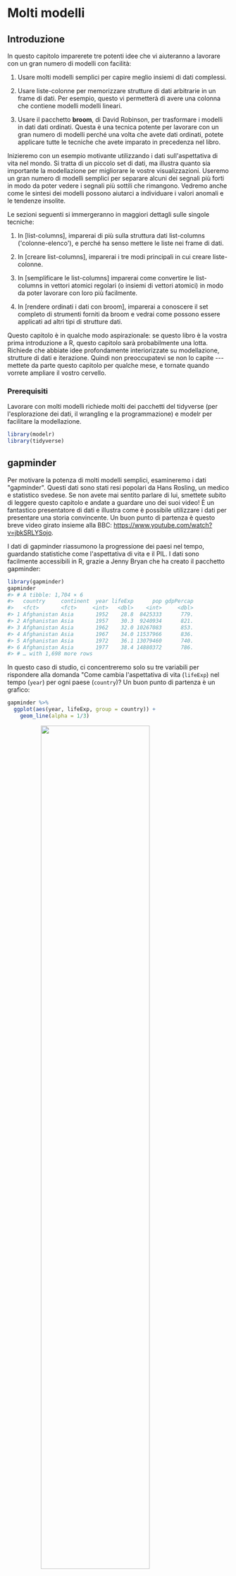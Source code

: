 # Molti modelli

## Introduzione

In questo capitolo imparerete tre potenti idee che vi aiuteranno a lavorare con un gran numero di modelli con facilità:

1.  Usare molti modelli semplici per capire meglio insiemi di dati complessi.

1.  Usare liste-colonne per memorizzare strutture di dati arbitrarie in un frame di dati.
    Per esempio, questo vi permetterà di avere una colonna che contiene modelli 
    modelli lineari.
   
1.  Usare il pacchetto __broom__, di David Robinson, per trasformare i modelli in dati 
    dati ordinati. Questa è una tecnica potente per lavorare con un gran numero di modelli
    perché una volta che avete dati ordinati, potete applicare tutte le tecniche che 
    avete imparato in precedenza nel libro.

Inizieremo con un esempio motivante utilizzando i dati sull'aspettativa di vita nel mondo. Si tratta di un piccolo set di dati, ma illustra quanto sia importante la modellazione per migliorare le vostre visualizzazioni. Useremo un gran numero di modelli semplici per separare alcuni dei segnali più forti in modo da poter vedere i segnali più sottili che rimangono. Vedremo anche come le sintesi dei modelli possono aiutarci a individuare i valori anomali e le tendenze insolite.

Le sezioni seguenti si immergeranno in maggiori dettagli sulle singole tecniche:

1. In [list-columns], imparerai di più sulla struttura dati list-columns ('colonne-elenco'),
   e perché ha senso mettere le liste nei frame di dati.
   
1. In [creare list-columns], imparerai i tre modi principali in cui
   creare liste-colonne.
   
1. In [semplificare le list-columns] imparerai come convertire le list-columns
   in vettori atomici regolari (o insiemi di vettori atomici) in modo da poter lavorare
   con loro più facilmente.
   
1. In [rendere ordinati i dati con broom], imparerai a conoscere il set completo di strumenti
   forniti da broom e vedrai come possono essere applicati ad altri tipi di 
   strutture dati.

Questo capitolo è in qualche modo aspirazionale: se questo libro è la vostra prima introduzione a R, questo capitolo sarà probabilmente una lotta. Richiede che abbiate idee profondamente interiorizzate su modellazione, strutture di dati e iterazione. Quindi non preoccupatevi se non lo capite --- mettete da parte questo capitolo per qualche mese, e tornate quando vorrete ampliare il vostro cervello. 

### Prerequisiti

Lavorare con molti modelli richiede molti dei pacchetti del tidyverse (per l'esplorazione dei dati, il wrangling e la programmazione) e modelr per facilitare la modellazione.


```r
library(modelr)
library(tidyverse)
```

## gapminder

Per motivare la potenza di molti modelli semplici, esamineremo i dati "gapminder". Questi dati sono stati resi popolari da Hans Rosling, un medico e statistico svedese. Se non avete mai sentito parlare di lui, smettete subito di leggere questo capitolo e andate a guardare uno dei suoi video! È un fantastico presentatore di dati e illustra come è possibile utilizzare i dati per presentare una storia convincente. Un buon punto di partenza è questo breve video girato insieme alla BBC: <https://www.youtube.com/watch?v=jbkSRLYSojo>.

I dati di gapminder riassumono la progressione dei paesi nel tempo, guardando statistiche come l'aspettativa di vita e il PIL. I dati sono facilmente accessibili in R, grazie a Jenny Bryan che ha creato il pacchetto gapminder:


```r
library(gapminder)
gapminder
#> # A tibble: 1,704 × 6
#>   country     continent  year lifeExp      pop gdpPercap
#>   <fct>       <fct>     <int>   <dbl>    <int>     <dbl>
#> 1 Afghanistan Asia       1952    28.8  8425333      779.
#> 2 Afghanistan Asia       1957    30.3  9240934      821.
#> 3 Afghanistan Asia       1962    32.0 10267083      853.
#> 4 Afghanistan Asia       1967    34.0 11537966      836.
#> 5 Afghanistan Asia       1972    36.1 13079460      740.
#> 6 Afghanistan Asia       1977    38.4 14880372      786.
#> # … with 1,698 more rows
```

In questo caso di studio, ci concentreremo solo su tre variabili per rispondere alla domanda "Come cambia l'aspettativa di vita (`lifeExp`) nel tempo (`year`) per ogni paese (`country`)? Un buon punto di partenza è un grafico:


```r
gapminder %>% 
  ggplot(aes(year, lifeExp, group = country)) +
    geom_line(alpha = 1/3)
```

<img src="model-many_files/figure-html/unnamed-chunk-2-1.png" width="70%" style="display: block; margin: auto;" />

Questo è un piccolo dataset: ha solo ~1.700 osservazioni e 3 variabili. Ma è ancora difficile vedere cosa sta succedendo! Nel complesso, sembra che l'aspettativa di vita sia migliorata costantemente. Tuttavia, se si guarda da vicino, si possono notare alcuni paesi che non seguono questo schema. Come possiamo rendere questi paesi più facili da vedere?

Un modo è usare lo stesso approccio dell'ultimo capitolo: c'è un segnale forte (la crescita lineare complessiva) che rende difficile vedere tendenze più sottili. Distingueremo questi fattori adattando un modello con una tendenza lineare. Il modello cattura la crescita costante nel tempo, e i residui mostreranno ciò che rimane.

Sapete già come farlo se avessimo un singolo paese:


```r
nz <- filter(gapminder, country == "New Zealand")
nz %>% 
  ggplot(aes(year, lifeExp)) + 
  geom_line() + 
  ggtitle("Full data = ")

nz_mod <- lm(lifeExp ~ year, data = nz)
nz %>% 
  add_predictions(nz_mod) %>%
  ggplot(aes(year, pred)) + 
  geom_line() + 
  ggtitle("Linear trend + ")

nz %>% 
  add_residuals(nz_mod) %>% 
  ggplot(aes(year, resid)) + 
  geom_hline(yintercept = 0, colour = "white", size = 3) + 
  geom_line() + 
  ggtitle("Remaining pattern")
```

<img src="model-many_files/figure-html/unnamed-chunk-3-1.png" width="33%" /><img src="model-many_files/figure-html/unnamed-chunk-3-2.png" width="33%" /><img src="model-many_files/figure-html/unnamed-chunk-3-3.png" width="33%" />

Come possiamo facilmente adattare questo modello ad ogni paese?

### Dati annidati

Potresti immaginare di copiare e incollare quel codice più volte; ma hai già imparato un modo migliore! Estrai il codice comune con una funzione e ripeti usando una funzione di mappa da purrr. Questo problema è strutturato un po' diversamente da quello che hai visto prima. Invece di ripetere un'azione per ogni variabile, vogliamo ripetere un'azione per ogni paese, un sottoinsieme di righe. Per farlo, abbiamo bisogno di una nuova struttura di dati: il __data frame annidato__ (nested data frame). Per creare un data frame annidato, iniziamo con un data frame raggruppato e lo annidiamo:


```r
by_country <- gapminder %>% 
  group_by(country, continent) %>% 
  nest()

by_country
#> # A tibble: 142 × 3
#> # Groups:   country, continent [142]
#>   country     continent data             
#>   <fct>       <fct>     <list>           
#> 1 Afghanistan Asia      <tibble [12 × 4]>
#> 2 Albania     Europe    <tibble [12 × 4]>
#> 3 Algeria     Africa    <tibble [12 × 4]>
#> 4 Angola      Africa    <tibble [12 × 4]>
#> 5 Argentina   Americas  <tibble [12 × 4]>
#> 6 Australia   Oceania   <tibble [12 × 4]>
#> # … with 136 more rows
```

(Sto imbrogliando un po' raggruppando sia il `continent` che il `country`. Dato il `country`, il `continente` è fisso, quindi questo non aggiunge altri gruppi, ma è un modo semplice per portare con sé una variabile extra).

Questo crea un frame di dati che ha una riga per gruppo (per paese) e una colonna piuttosto insolita: `data`. `data` è una lista di data frame (o tibbie, per essere precisi).  Sembra un'idea folle: abbiamo un data frame con una colonna che è una lista di altri data frame! Spiegherò brevemente perché penso che sia una buona idea.

La colonna `data` è un po' difficile da guardare perché è una lista moderatamente complicata, e stiamo ancora lavorando su buoni strumenti per esplorare questi oggetti. Sfortunatamente l'uso di `str()` non è raccomandato perché spesso produce un output molto lungo. Ma se si estrae un singolo elemento dalla colonna `data` si vedrà che contiene tutti i dati per quel paese (in questo caso, Afghanistan).


```r
by_country$data[[1]]
#> # A tibble: 12 × 4
#>    year lifeExp      pop gdpPercap
#>   <int>   <dbl>    <int>     <dbl>
#> 1  1952    28.8  8425333      779.
#> 2  1957    30.3  9240934      821.
#> 3  1962    32.0 10267083      853.
#> 4  1967    34.0 11537966      836.
#> 5  1972    36.1 13079460      740.
#> 6  1977    38.4 14880372      786.
#> # … with 6 more rows
```

Notate la differenza tra un data frame standard raggruppato e un data frame annidato: in un data frame raggruppato, ogni riga è un'osservazione; in un data frame annidato, ogni riga è un gruppo. Un altro modo di pensare a un dataset annidato è che ora abbiamo una meta-osservazione: una riga che rappresenta l'intero corso del tempo per un paese, piuttosto che un singolo punto nel tempo.

### List-columns

Ora che abbiamo il nostro dataset annidato, siamo in una buona posizione per adattare alcuni modelli. Abbiamo una funzione di adattamento del modello:


```r
country_model <- function(df) {
  lm(lifeExp ~ year, data = df)
}
```

E vogliamo applicarlo ad ogni frame di dati. I frame di dati sono in una lista, quindi possiamo usare `purrr::map()` per applicare `country_model` ad ogni elemento:


```r
models <- map(by_country$data, country_model)
```

Tuttavia, piuttosto che lasciare l'elenco dei modelli come un oggetto fluttuante, penso che sia meglio memorizzarlo come una colonna nel frame di dati `by_country`. Memorizzare oggetti correlati in colonne è una parte fondamentale del valore dei data frame, e il motivo per cui penso che le colonne-elenco siano una buona idea. Nel corso del lavoro con questi paesi, avremo molte liste dove abbiamo un elemento per paese. Quindi perché non memorizzarli tutti insieme in un unico frame di dati?

In altre parole, invece di creare un nuovo oggetto nell'ambiente globale, creeremo una nuova variabile nel data frame `by_country`. Questo è un lavoro per `dplyr::mutate()`:


```r
by_country <- by_country %>% 
  mutate(model = map(data, country_model))
by_country
#> # A tibble: 142 × 4
#> # Groups:   country, continent [142]
#>   country     continent data              model 
#>   <fct>       <fct>     <list>            <list>
#> 1 Afghanistan Asia      <tibble [12 × 4]> <lm>  
#> 2 Albania     Europe    <tibble [12 × 4]> <lm>  
#> 3 Algeria     Africa    <tibble [12 × 4]> <lm>  
#> 4 Angola      Africa    <tibble [12 × 4]> <lm>  
#> 5 Argentina   Americas  <tibble [12 × 4]> <lm>  
#> 6 Australia   Oceania   <tibble [12 × 4]> <lm>  
#> # … with 136 more rows
```

Questo ha un grande vantaggio: poiché tutti gli oggetti correlati sono memorizzati insieme, non è necessario mantenerli manualmente sincronizzati quando si filtra o si organizza. La semantica del data frame se ne occupa per voi:


```r
by_country %>% 
  filter(continent == "Europe")
#> # A tibble: 30 × 4
#> # Groups:   country, continent [30]
#>   country                continent data              model 
#>   <fct>                  <fct>     <list>            <list>
#> 1 Albania                Europe    <tibble [12 × 4]> <lm>  
#> 2 Austria                Europe    <tibble [12 × 4]> <lm>  
#> 3 Belgium                Europe    <tibble [12 × 4]> <lm>  
#> 4 Bosnia and Herzegovina Europe    <tibble [12 × 4]> <lm>  
#> 5 Bulgaria               Europe    <tibble [12 × 4]> <lm>  
#> 6 Croatia                Europe    <tibble [12 × 4]> <lm>  
#> # … with 24 more rows
by_country %>% 
  arrange(continent, country)
#> # A tibble: 142 × 4
#> # Groups:   country, continent [142]
#>   country      continent data              model 
#>   <fct>        <fct>     <list>            <list>
#> 1 Algeria      Africa    <tibble [12 × 4]> <lm>  
#> 2 Angola       Africa    <tibble [12 × 4]> <lm>  
#> 3 Benin        Africa    <tibble [12 × 4]> <lm>  
#> 4 Botswana     Africa    <tibble [12 × 4]> <lm>  
#> 5 Burkina Faso Africa    <tibble [12 × 4]> <lm>  
#> 6 Burundi      Africa    <tibble [12 × 4]> <lm>  
#> # … with 136 more rows
```

Se la vostra lista di data frame e la lista di modelli fossero oggetti separati, dovete ricordarvi che ogni volta che riordinate o sotto-ordinate un vettore, dovete ri-ordinare o sotto-ordinare tutti gli altri per tenerli sincronizzati. Se lo dimenticate, il vostro codice continuerà a funzionare, ma darà la risposta sbagliata!

### Disannidare (unnesting)

In precedenza abbiamo calcolato i residui di un singolo modello con un singolo set di dati. Ora abbiamo 142 frame di dati e 142 modelli. Per calcolare i residui, dobbiamo chiamare `add_residuals()` con ogni coppia modello-dati:


```r
by_country <- by_country %>% 
  mutate(
    resids = map2(data, model, add_residuals)
  )
by_country
#> # A tibble: 142 × 5
#> # Groups:   country, continent [142]
#>   country     continent data              model  resids           
#>   <fct>       <fct>     <list>            <list> <list>           
#> 1 Afghanistan Asia      <tibble [12 × 4]> <lm>   <tibble [12 × 5]>
#> 2 Albania     Europe    <tibble [12 × 4]> <lm>   <tibble [12 × 5]>
#> 3 Algeria     Africa    <tibble [12 × 4]> <lm>   <tibble [12 × 5]>
#> 4 Angola      Africa    <tibble [12 × 4]> <lm>   <tibble [12 × 5]>
#> 5 Argentina   Americas  <tibble [12 × 4]> <lm>   <tibble [12 × 5]>
#> 6 Australia   Oceania   <tibble [12 × 4]> <lm>   <tibble [12 × 5]>
#> # … with 136 more rows
```

Ma come si può tracciare una lista di frame di dati? Invece di lottare per rispondere a questa domanda, trasformiamo di nuovo la lista di data frame in un normale data frame. In precedenza abbiamo usato `nest()` per trasformare un data frame regolare in un data frame annidato, e ora facciamo il contrario con `unnest()`:


```r
resids <- unnest(by_country, resids)
resids
#> # A tibble: 1,704 × 9
#> # Groups:   country, continent [142]
#>   country     continent data     model   year lifeExp      pop gdpPercap   resid
#>   <fct>       <fct>     <list>   <list> <int>   <dbl>    <int>     <dbl>   <dbl>
#> 1 Afghanistan Asia      <tibble> <lm>    1952    28.8  8425333      779. -1.11  
#> 2 Afghanistan Asia      <tibble> <lm>    1957    30.3  9240934      821. -0.952 
#> 3 Afghanistan Asia      <tibble> <lm>    1962    32.0 10267083      853. -0.664 
#> 4 Afghanistan Asia      <tibble> <lm>    1967    34.0 11537966      836. -0.0172
#> 5 Afghanistan Asia      <tibble> <lm>    1972    36.1 13079460      740.  0.674 
#> 6 Afghanistan Asia      <tibble> <lm>    1977    38.4 14880372      786.  1.65  
#> # … with 1,698 more rows
```

Si noti che ogni colonna regolare è ripetuta una volta per ogni riga della tibla annidata.

Ora che abbiamo una struttura di dati regolare, possiamo tracciare i residui:


```r
resids %>% 
  ggplot(aes(year, resid)) +
    geom_line(aes(group = country), alpha = 1 / 3) + 
    geom_smooth(se = FALSE)
#> `geom_smooth()` using method = 'gam' and formula 'y ~ s(x, bs = "cs")'
```

<img src="model-many_files/figure-html/unnamed-chunk-12-1.png" width="70%" style="display: block; margin: auto;" />

La sfaccettatura per continente è particolarmente rivelatrice:
 

```r
resids %>% 
  ggplot(aes(year, resid, group = country)) +
    geom_line(alpha = 1 / 3) + 
    facet_wrap(~continent)
```

<img src="model-many_files/figure-html/unnamed-chunk-13-1.png" width="70%" style="display: block; margin: auto;" />

Sembra che ci siamo persi alcuni schemi leggeri. C'è anche qualcosa di interessante in Africa: vediamo alcuni residui molto grandi che suggeriscono che il nostro modello non si adatta così bene lì. Esploreremo meglio questo aspetto nella prossima sezione, attaccandolo da un'angolazione leggermente diversa.

### Qualità del modello

Invece di guardare i residui del modello, potremmo guardare alcune misure generali della qualità del modello. Avete imparato come calcolare alcune misure specifiche nel capitolo precedente. Qui mostreremo un approccio diverso usando il pacchetto broom. Il pacchetto broom fornisce un insieme generale di funzioni per trasformare i modelli in dati ordinati. Qui useremo `broom::glance()` per estrarre alcune metriche di qualità del modello. Se lo applichiamo a un modello, otteniamo un frame di dati con una sola riga:


```r
broom::glance(nz_mod)
#> # A tibble: 1 × 12
#>   r.squared adj.r.squared sigma statistic      p.value    df logLik   AIC   BIC
#>       <dbl>         <dbl> <dbl>     <dbl>        <dbl> <dbl>  <dbl> <dbl> <dbl>
#> 1     0.954         0.949 0.804      205. 0.0000000541     1  -13.3  32.6  34.1
#> # … with 3 more variables: deviance <dbl>, df.residual <int>, nobs <int>
```

Possiamo usare `mutate()` e `unnest()` per creare un frame di dati con una riga per ogni paese:


```r
by_country %>% 
  mutate(glance = map(model, broom::glance)) %>% 
  unnest(glance)
#> # A tibble: 142 × 17
#> # Groups:   country, continent [142]
#>   country     continent data     model  resids   r.squared adj.r.squared sigma
#>   <fct>       <fct>     <list>   <list> <list>       <dbl>         <dbl> <dbl>
#> 1 Afghanistan Asia      <tibble> <lm>   <tibble>     0.948         0.942 1.22 
#> 2 Albania     Europe    <tibble> <lm>   <tibble>     0.911         0.902 1.98 
#> 3 Algeria     Africa    <tibble> <lm>   <tibble>     0.985         0.984 1.32 
#> 4 Angola      Africa    <tibble> <lm>   <tibble>     0.888         0.877 1.41 
#> 5 Argentina   Americas  <tibble> <lm>   <tibble>     0.996         0.995 0.292
#> 6 Australia   Oceania   <tibble> <lm>   <tibble>     0.980         0.978 0.621
#> # … with 136 more rows, and 9 more variables: statistic <dbl>, p.value <dbl>,
#> #   df <dbl>, logLik <dbl>, AIC <dbl>, BIC <dbl>, deviance <dbl>,
#> #   df.residual <int>, nobs <int>
```

Questo non è esattamente l'output che vogliamo, perché include ancora tutte le colonne della lista. Questo è il comportamento predefinito quando `unnest()` lavora su frame di dati a riga singola. Per sopprimere queste colonne usiamo `.drop = TRUE`:


```r
glance <- by_country %>% 
  mutate(glance = map(model, broom::glance)) %>% 
  unnest(glance, .drop = TRUE)
#> Warning: The `.drop` argument of `unnest()` is deprecated as of tidyr 1.0.0.
#> All list-columns are now preserved.
#> This warning is displayed once every 8 hours.
#> Call `lifecycle::last_lifecycle_warnings()` to see where this warning was generated.
glance
#> # A tibble: 142 × 17
#> # Groups:   country, continent [142]
#>   country     continent data     model  resids   r.squared adj.r.squared sigma
#>   <fct>       <fct>     <list>   <list> <list>       <dbl>         <dbl> <dbl>
#> 1 Afghanistan Asia      <tibble> <lm>   <tibble>     0.948         0.942 1.22 
#> 2 Albania     Europe    <tibble> <lm>   <tibble>     0.911         0.902 1.98 
#> 3 Algeria     Africa    <tibble> <lm>   <tibble>     0.985         0.984 1.32 
#> 4 Angola      Africa    <tibble> <lm>   <tibble>     0.888         0.877 1.41 
#> 5 Argentina   Americas  <tibble> <lm>   <tibble>     0.996         0.995 0.292
#> 6 Australia   Oceania   <tibble> <lm>   <tibble>     0.980         0.978 0.621
#> # … with 136 more rows, and 9 more variables: statistic <dbl>, p.value <dbl>,
#> #   df <dbl>, logLik <dbl>, AIC <dbl>, BIC <dbl>, deviance <dbl>,
#> #   df.residual <int>, nobs <int>
```

(Fate attenzione alle variabili che non sono stampate: c'è un sacco di roba utile lì).

Con questo quadro di dati in mano, possiamo iniziare a cercare i modelli che non si adattano bene:


```r
glance %>% 
  arrange(r.squared)
#> # A tibble: 142 × 17
#> # Groups:   country, continent [142]
#>   country   continent data     model  resids   r.squared adj.r.squared sigma
#>   <fct>     <fct>     <list>   <list> <list>       <dbl>         <dbl> <dbl>
#> 1 Rwanda    Africa    <tibble> <lm>   <tibble>    0.0172      -0.0811   6.56
#> 2 Botswana  Africa    <tibble> <lm>   <tibble>    0.0340      -0.0626   6.11
#> 3 Zimbabwe  Africa    <tibble> <lm>   <tibble>    0.0562      -0.0381   7.21
#> 4 Zambia    Africa    <tibble> <lm>   <tibble>    0.0598      -0.0342   4.53
#> 5 Swaziland Africa    <tibble> <lm>   <tibble>    0.0682      -0.0250   6.64
#> 6 Lesotho   Africa    <tibble> <lm>   <tibble>    0.0849      -0.00666  5.93
#> # … with 136 more rows, and 9 more variables: statistic <dbl>, p.value <dbl>,
#> #   df <dbl>, logLik <dbl>, AIC <dbl>, BIC <dbl>, deviance <dbl>,
#> #   df.residual <int>, nobs <int>
```

I modelli peggiori sembrano essere tutti in Africa. Ricontrolliamo questo con un grafico. Qui abbiamo un numero relativamente piccolo di osservazioni e una variabile discreta, quindi `geom_jitter()` è efficace:


```r
glance %>% 
  ggplot(aes(continent, r.squared)) + 
    geom_jitter(width = 0.5)
```

<img src="model-many_files/figure-html/unnamed-chunk-18-1.png" width="70%" style="display: block; margin: auto;" />

Potremmo estrarre i paesi con $R^2$ particolarmente cattivi e tracciare i dati:


```r
bad_fit <- filter(glance, r.squared < 0.25)

gapminder %>% 
  semi_join(bad_fit, by = "country") %>% 
  ggplot(aes(year, lifeExp, colour = country)) +
    geom_line()
```

<img src="model-many_files/figure-html/unnamed-chunk-19-1.png" width="70%" style="display: block; margin: auto;" />

Qui vediamo due effetti principali: le tragedie dell'epidemia di HIV/AIDS e il genocidio del Ruanda.

### Esercizi

1.  Una tendenza lineare sembra essere un po' troppo semplice per la tendenza generale.
    Puoi fare meglio con un polinomio quadratico? Come potete interpretare
    i coefficienti della quadratica? (Suggerimento: potreste voler trasformare
    anno` in modo che abbia media zero).

1.  Esplorate altri metodi per visualizzare la distribuzione di $R^2$ per
    continente. Potreste provare il pacchetto ggbeeswarm, che fornisce 
    metodi simili per evitare sovrapposizioni come il jitter, ma usa metodi deterministici
    deterministici.

1.  Per creare l'ultimo grafico (che mostra i dati per i paesi con il
    peggiori modelli di adattamento), abbiamo avuto bisogno di due passaggi: abbiamo creato un frame di dati con
    una riga per paese e poi lo abbiamo semi-unito al dataset originale.
    È possibile evitare questa unione se usiamo `unnest()` invece di 
    `unnest(.drop = TRUE)`. Come?

## List-columns

Ora che avete visto un flusso di lavoro di base per la gestione di molti modelli, rituffiamoci in alcuni dettagli. In questa sezione, esploreremo la struttura dati delle liste-colonne un po' più in dettaglio. È solo di recente che ho veramente apprezzato l'idea della colonna-elenco. Le liste-colonne sono implicite nella definizione del data frame: un data frame è una lista nominata di vettori di uguale lunghezza. Una lista è un vettore, quindi è sempre stato legittimo usare una lista come colonna di un data frame. Tuttavia, R di base non rende facile la creazione di liste-colonne, e `data.frame()` tratta una lista come una lista di colonne:.


```r
data.frame(x = list(1:3, 3:5))
#>   x.1.3 x.3.5
#> 1     1     3
#> 2     2     4
#> 3     3     5
```

Potete evitare che `data.frame()` faccia questo con `I()`, ma il risultato non viene stampato particolarmente bene:


```r
data.frame(
  x = I(list(1:3, 3:5)), 
  y = c("1, 2", "3, 4, 5")
)
#>         x       y
#> 1 1, 2, 3    1, 2
#> 2 3, 4, 5 3, 4, 5
```

Tibble allevia questo problema essendo più pigro (`tibble()` non modifica i suoi input) e fornendo un metodo di stampa migliore:


```r
tibble(
  x = list(1:3, 3:5), 
  y = c("1, 2", "3, 4, 5")
)
#> # A tibble: 2 × 2
#>   x         y      
#>   <list>    <chr>  
#> 1 <int [3]> 1, 2   
#> 2 <int [3]> 3, 4, 5
```

È ancora più facile con `tribble()` in quanto può capire automaticamente che avete bisogno di una lista:


```r
tribble(
   ~x, ~y,
  1:3, "1, 2",
  3:5, "3, 4, 5"
)
#> # A tibble: 2 × 2
#>   x         y      
#>   <list>    <chr>  
#> 1 <int [3]> 1, 2   
#> 2 <int [3]> 3, 4, 5
```

Le colonne-elenco sono spesso molto utili come struttura dati intermedia. Sono difficili da lavorare direttamente, perché la maggior parte delle funzioni di R lavora con vettori atomici o frame di dati, ma il vantaggio di tenere insieme elementi correlati in un frame di dati vale un po' di fastidio.

Generalmente ci sono tre parti di una efficace pipeline lista-colonna:

1.  Si crea la lista-colonna usando uno dei metodi `nest()`, `summarise()` + `list()`,
    o `mutate()` + una funzione di mappa, come descritto in [Creare liste-colonne].

1.  Si creano altre colonne-elenco intermedie trasformando le colonne-elenco esistenti con
    colonne della lista con `map()`, `map2()` o `pmap()`. Per esempio, 
    nel caso di studio precedente, abbiamo creato una lista-colonna di modelli trasformando
    una colonna-elenco di frame di dati.
    
1.  Si semplifica la lista-colonna riducendola a un data frame o a un vettore atomico,
    come descritto in [Simplifying list-columns].

## Creazione di list-columns

Tipicamente, non si creano colonne-elenco con `tibble()`. Invece, le creerai da colonne regolari, usando uno dei tre metodi: 

1.  Con `tidyr::nest()` per convertire un data frame raggruppato in un data frame annidato 
    in un frame di dati annidato in cui si ha una lista-colonna di frame di dati.
    
1.  2. Con `mutate()` e funzioni vettoriali che restituiscono una lista.

1.  Con `summarise()` e le funzioni di riepilogo che restituiscono più risultati. 

In alternativa, potreste crearli da una lista nominata, usando `tibble::enframe()`.

Generalmente, quando si creano colonne di liste, ci si dovrebbe assicurare che siano omogenee: ogni elemento dovrebbe contenere lo stesso tipo di cose. Non ci sono controlli per assicurarsi che questo sia vero, ma se usate purrr e ricordate ciò che avete imparato sulle funzioni type-stable, dovreste scoprire che ciò avviene naturalmente.

### Con l'annidamento

`nest()` crea un data frame annidato, che è un data frame con una lista-colonna di data frame. In un data frame annidato ogni riga è una meta-osservazione: le altre colonne danno le variabili che definiscono l'osservazione (come il paese e il continente sopra), e la lista-colonna di data frame dà le singole osservazioni che compongono la meta-osservazione.

Ci sono due modi per usare `nest()`. Finora avete visto come usarlo con un frame di dati raggruppato. Quando viene applicato ad un frame di dati raggruppati, `nest()` mantiene le colonne di raggruppamento così come sono, e raggruppa tutto il resto nella lista-colonna:


```r
gapminder %>% 
  group_by(country, continent) %>% 
  nest()
#> # A tibble: 142 × 3
#> # Groups:   country, continent [142]
#>   country     continent data             
#>   <fct>       <fct>     <list>           
#> 1 Afghanistan Asia      <tibble [12 × 4]>
#> 2 Albania     Europe    <tibble [12 × 4]>
#> 3 Algeria     Africa    <tibble [12 × 4]>
#> 4 Angola      Africa    <tibble [12 × 4]>
#> 5 Argentina   Americas  <tibble [12 × 4]>
#> 6 Australia   Oceania   <tibble [12 × 4]>
#> # … with 136 more rows
```

Potete anche usarlo su un frame di dati non raggruppato, specificando quali colonne volete annidare:


```r
gapminder %>% 
  nest(data = c(year:gdpPercap))
#> # A tibble: 142 × 3
#>   country     continent data             
#>   <fct>       <fct>     <list>           
#> 1 Afghanistan Asia      <tibble [12 × 4]>
#> 2 Albania     Europe    <tibble [12 × 4]>
#> 3 Algeria     Africa    <tibble [12 × 4]>
#> 4 Angola      Africa    <tibble [12 × 4]>
#> 5 Argentina   Americas  <tibble [12 × 4]>
#> 6 Australia   Oceania   <tibble [12 × 4]>
#> # … with 136 more rows
```

### Dalle funzioni vettoriali

Alcune funzioni utili prendono un vettore atomico e restituiscono una lista. Per esempio, in [strings] avete imparato a conoscere `stringr::str_split()` che prende un vettore di caratteri e restituisce una lista di vettori di caratteri. Se lo usi dentro mutate, otterrai una lista-colonna:


```r
df <- tribble(
  ~x1,
  "a,b,c", 
  "d,e,f,g"
) 

df %>% 
  mutate(x2 = stringr::str_split(x1, ","))
#> # A tibble: 2 × 2
#>   x1      x2       
#>   <chr>   <list>   
#> 1 a,b,c   <chr [3]>
#> 2 d,e,f,g <chr [4]>
```

`unnest()` sa come gestire queste liste di vettori:


```r
df %>% 
  mutate(x2 = stringr::str_split(x1, ",")) %>% 
  unnest(x2)
#> # A tibble: 7 × 2
#>   x1      x2   
#>   <chr>   <chr>
#> 1 a,b,c   a    
#> 2 a,b,c   b    
#> 3 a,b,c   c    
#> 4 d,e,f,g d    
#> 5 d,e,f,g e    
#> 6 d,e,f,g f    
#> # … with 1 more row
```

(Se vi trovate ad usare spesso questo schema, assicuratevi di controllare `tidyr::separate_rows()` che è un wrapper intorno a questo schema comune).

Un altro esempio di questo pattern è l'uso di `map()`, `map2()`, `pmap()` da purrr. Per esempio, potremmo prendere l'esempio finale da [Invoking different functions] e riscriverlo per usare `mutate()`:


```r
sim <- tribble(
  ~f,      ~params,
  "runif", list(min = -1, max = 1),
  "rnorm", list(sd = 5),
  "rpois", list(lambda = 10)
)

sim %>%
  mutate(sims = invoke_map(f, params, n = 10))
#> # A tibble: 3 × 3
#>   f     params           sims      
#>   <chr> <list>           <list>    
#> 1 runif <named list [2]> <dbl [10]>
#> 2 rnorm <named list [1]> <dbl [10]>
#> 3 rpois <named list [1]> <int [10]>
```

Notate che tecnicamente `sim` non è omogeneo perché contiene sia vettori doppi che interi. Tuttavia, è improbabile che questo causi molti problemi, dato che interi e doppi sono entrambi vettori numerici.

### Dai sommari multivalutati

Una restrizione di `summarise()` è che funziona solo con funzioni di riepilogo che restituiscono un singolo valore. Ciò significa che non potete usarla con funzioni come `quantile()` che restituiscono un vettore di lunghezza arbitraria:


```r
mtcars %>% 
  group_by(cyl) %>% 
  summarise(q = quantile(mpg))
#> `summarise()` has grouped output by 'cyl'. You can override using the `.groups`
#> argument.
#> # A tibble: 15 × 2
#> # Groups:   cyl [3]
#>     cyl     q
#>   <dbl> <dbl>
#> 1     4  21.4
#> 2     4  22.8
#> 3     4  26  
#> 4     4  30.4
#> 5     4  33.9
#> 6     6  17.8
#> # … with 9 more rows
```

Potete però avvolgere il risultato in una lista! Questo obbedisce al contratto di `summarise()`, perché ogni sommario è ora una lista (un vettore) di lunghezza 1.

```r
mtcars %>% 
  group_by(cyl) %>% 
  summarise(q = list(quantile(mpg)))
#> # A tibble: 3 × 2
#>     cyl q        
#>   <dbl> <list>   
#> 1     4 <dbl [5]>
#> 2     6 <dbl [5]>
#> 3     8 <dbl [5]>
```

Per ottenere risultati utili con unnest, dovrete anche catturare le probabilità:

```r
probs <- c(0.01, 0.25, 0.5, 0.75, 0.99)
mtcars %>% 
  group_by(cyl) %>% 
  summarise(p = list(probs), q = list(quantile(mpg, probs))) %>% 
  unnest(c(p, q))
#> # A tibble: 15 × 3
#>     cyl     p     q
#>   <dbl> <dbl> <dbl>
#> 1     4  0.01  21.4
#> 2     4  0.25  22.8
#> 3     4  0.5   26  
#> 4     4  0.75  30.4
#> 5     4  0.99  33.8
#> 6     6  0.01  17.8
#> # … with 9 more rows
```

### Da un elenco con nome

I data frame con colonne di liste forniscono una soluzione ad un problema comune: cosa fare se si vuole iterare sia il contenuto di una lista che i suoi elementi? Invece di cercare di incastrare tutto in un solo oggetto, è spesso più facile fare un data frame: una colonna può contenere gli elementi, e una colonna può contenere la lista.  Un modo semplice per creare un tale data frame da una lista è `tibble::enframe()`. 


```r
x <- list(
  a = 1:5,
  b = 3:4, 
  c = 5:6
) 

df <- enframe(x)
df
#> # A tibble: 3 × 2
#>   name  value    
#>   <chr> <list>   
#> 1 a     <int [5]>
#> 2 b     <int [2]>
#> 3 c     <int [2]>
```

Il vantaggio di questa struttura è che si generalizza in modo diretto - i nomi sono utili se avete un vettore di metadati a carattere, ma non aiutano se avete altri tipi di dati, o vettori multipli.

Ora, se volete iterare su nomi e valori in parallelo, potete usare `map2()`:


```r
df %>% 
  mutate(
    smry = map2_chr(name, value, ~ stringr::str_c(.x, ": ", .y[1]))
  )
#> # A tibble: 3 × 3
#>   name  value     smry 
#>   <chr> <list>    <chr>
#> 1 a     <int [5]> a: 1 
#> 2 b     <int [2]> b: 3 
#> 3 c     <int [2]> c: 5
```

### Esercizi

1.  Elenca tutte le funzioni che ti vengono in mente che prendono un vettore atomico e 
    restituire una lista.
    
1.  Inventa utili funzioni di riepilogo che, come la `quantile()`, restituiscono
    valori multipli.
    
1.  Cosa manca nel seguente data frame? Come fa la funzione `quantile()` a restituire
    quel pezzo mancante? Perché non è utile in questo caso?

    
    ```r
    mtcars %>% 
      group_by(cyl) %>% 
      summarise(q = list(quantile(mpg))) %>% 
      unnest(q)
    #> # A tibble: 15 × 2
    #>     cyl     q
    #>   <dbl> <dbl>
    #> 1     4  21.4
    #> 2     4  22.8
    #> 3     4  26  
    #> 4     4  30.4
    #> 5     4  33.9
    #> 6     6  17.8
    #> # … with 9 more rows
    ```

1.  Cosa fa questo codice? Perché potrebbe essere utile?

    
    ```r
    mtcars %>% 
      group_by(cyl) %>% 
      summarise_all(list(list))
    ```

## Semplificare le list-columns

Per applicare le tecniche di manipolazione e visualizzazione dei dati che hai imparato in questo libro, avrai bisogno di semplificare la lista-colonna a una colonna regolare (un vettore atomico), o un insieme di colonne. La tecnica che userete per ridurla ad una struttura più semplice dipende dal fatto che vogliate un singolo valore per elemento o più valori:

1.  Se volete un singolo valore, usate `mutate()` con `map_lgl()`, 
    `map_int()`, `map_dbl()`, e `map_chr()` per creare un vettore atomico.
    
1.  Se volete molti valori, usate `unnest()` per convertire le colonne della lista
    a colonne regolari, ripetendo le righe tante volte quanto necessario.

Questi sono descritti più in dettaglio qui di seguito.

### Da lista a vettore

Se si può ridurre la colonna della lista ad un vettore atomico, allora sarà una colonna regolare. Per esempio, potete sempre riassumere un oggetto con il suo tipo e la sua lunghezza, quindi questo codice funzionerà indipendentemente dal tipo di colonna elenco che avete:


```r
df <- tribble(
  ~x,
  letters[1:5],
  1:3,
  runif(5)
)
  
df %>% mutate(
  type = map_chr(x, typeof),
  length = map_int(x, length)
)
#> # A tibble: 3 × 3
#>   x         type      length
#>   <list>    <chr>      <int>
#> 1 <chr [5]> character      5
#> 2 <int [3]> integer        3
#> 3 <dbl [5]> double         5
```

Queste sono le stesse informazioni di base che si ottengono dal metodo di stampa predefinito di tbl, ma ora si possono usare per filtrare. Questa è una tecnica utile se avete una lista eterogenea e volete filtrare le parti che non funzionano.

Non dimenticate le scorciatoie `map_*()` - potete usare `map_chr(x, "apple")` per estrarre la stringa memorizzata in `apple` per ogni elemento di `x`. Questo è utile per estrarre liste annidate in colonne regolari. Usate l'argomento `.null` per fornire un valore da usare se l'elemento manca (invece di restituire `NULL`):


```r
df <- tribble(
  ~x,
  list(a = 1, b = 2),
  list(a = 2, c = 4)
)
df %>% mutate(
  a = map_dbl(x, "a"),
  b = map_dbl(x, "b", .null = NA_real_)
)
#> # A tibble: 2 × 3
#>   x                    a     b
#>   <list>           <dbl> <dbl>
#> 1 <named list [2]>     1     2
#> 2 <named list [2]>     2    NA
```

### Unnesting

`unnest()` funziona ripetendo le colonne regolari una volta per ogni elemento della lista-colonna. Per esempio, nel seguente esempio molto semplice ripetiamo la prima riga 4 volte (perché lì il primo elemento di `y` ha lunghezza quattro), e la seconda riga una volta:


```r
tibble(x = 1:2, y = list(1:4, 1)) %>% unnest(y)
#> # A tibble: 5 × 2
#>       x     y
#>   <int> <dbl>
#> 1     1     1
#> 2     1     2
#> 3     1     3
#> 4     1     4
#> 5     2     1
```

Questo significa che non si può contemporaneamente snidare due colonne che contengono un numero diverso di elementi:


```r
# Ok, perché y e z hanno lo stesso numero di elementi in 
# ogni riga
df1 <- tribble(
  ~x, ~y,           ~z,
   1, c("a", "b"), 1:2,
   2, "c",           3
)
df1
#> # A tibble: 2 × 3
#>       x y         z        
#>   <dbl> <list>    <list>   
#> 1     1 <chr [2]> <int [2]>
#> 2     2 <chr [1]> <dbl [1]>
df1 %>% unnest(c(y, z))
#> # A tibble: 3 × 3
#>       x y         z
#>   <dbl> <chr> <dbl>
#> 1     1 a         1
#> 2     1 b         2
#> 3     2 c         3

# Non funziona perché y e z hanno un numero diverso di elementi
df2 <- tribble(
  ~x, ~y,           ~z,
   1, "a",         1:2,  
   2, c("b", "c"),   3
)
df2
#> # A tibble: 2 × 3
#>       x y         z        
#>   <dbl> <list>    <list>   
#> 1     1 <chr [1]> <int [2]>
#> 2     2 <chr [2]> <dbl [1]>
df2 %>% unnest(c(y, z))
#> # A tibble: 4 × 3
#>       x y         z
#>   <dbl> <chr> <dbl>
#> 1     1 a         1
#> 2     1 a         2
#> 3     2 b         3
#> 4     2 c         3
```

Lo stesso principio si applica quando si unnestano le colonne dell'elenco dei frame di dati. Potete unnestare più colonne-elenco finché tutti i frame di dati in ogni riga hanno lo stesso numero di righe.

### Esercizi

1.  Perché la funzione `lengths()` potrebbe essere utile per creare colonne
    colonne vettoriali da colonne-elenco?
    
1.  Elencare i tipi più comuni di vettore che si trovano in un data frame. Cosa rende
    diverse le liste?

## Rendere ordinati i dati con broom

Il pacchetto broom fornisce tre strumenti generali per trasformare i modelli in frame di dati ordinati:

1.  `broom::glance(model)` restituisce una riga per ogni modello. Ogni colonna fornisce un 
    riepilogo del modello: o una misura della qualità del modello, o della complessità, o una 
    combinazione dei due.
   
1.  1. `broom::tidy(model)` restituisce una riga per ogni coefficiente nel modello. Ogni 
    colonna fornisce informazioni sulla stima o sulla sua variabilità.
    
1.  1. `broom::augment(model, data)` restituisce una riga per ogni riga in `data`, aggiungendo
    valori extra come i residui e le statistiche di influenza.
